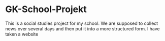 # GK-School-Projekt
This is a social studies project for my school. We are supposed to collect news over several days and then put it into a more structured form. I have taken a website
